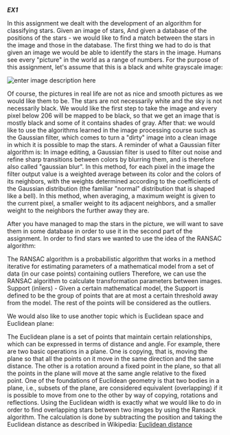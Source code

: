 ***EX1***

In this assignment we dealt with the development of an algorithm for classifying stars. Given an image of stars,
And given a database of the positions of the stars - we would like to find a match between the stars in the image and those in the database.
The first thing we had to do is that given an image we would be able to identify the stars in the image.
Humans see every "picture" in the world as a range of numbers.
For the purpose of this assignment, let's assume that this is a black and white grayscale image:

![enter image description here](file:///C:/Users/Liron/Downloads/%D7%90%D7%99%D7%9A%20%D7%91%D7%A0%D7%99%20%D7%90%D7%93%D7%9D%20%D7%A8%D7%95%D7%90%D7%99%D7%9D%20%D7%A6%D7%91%D7%A2%D7%99%D7%9D.png)

Of course, the pictures in real life are not as nice and smooth pictures as we would like them to be.
The stars are not necessarily white and the sky is not necessarily black.
We would like the first step to take the image and every pixel below 206 will be mapped to be black, so that we get an image that is mostly black and some of it contains shades of gray.
After that: we would like to use the algorithms learned in the image processing course such as the Gaussian filter, which comes to turn a "dirty" image into a clean image in which it is possible to map the stars.
A reminder of what a Gaussian filter algorithm is:
In image editing, a Gaussian filter is used to filter out noise and refine sharp transitions between colors by blurring them, and is therefore also called "gaussian blur".
In this method, for each pixel in the image the filter output value is a weighted average between its color and the colors of its neighbors, with the weights determined according to the coefficients of the Gaussian distribution (the familiar "normal" distribution that is shaped like a bell). In this method, when averaging, a maximum weight is given to the current pixel, a smaller weight to its adjacent neighbors, and a smaller weight to the neighbors the further away they are.

After you have managed to map the stars in the picture, we will want to save them in some database in order to use it in the second part of the assignment.
In order to find stars we wanted to use the idea of the RANSAC algorithm:

The RANSAC algorithm is a probabilistic algorithm that works in a method
iterative for estimating parameters of a mathematical model from a set of data (in our case points)
containing outliers Therefore, we can use the RANSAC algorithm to calculate transformation parameters between images.
Support (inliers) - Given a certain mathematical model, the Support is defined to be the group of points that are at most a certain threshold away from the model. The rest of the points will be considered as the outliers.

We would also like to use another topic which is Euclidean space and Euclidean plane:

The Euclidean plane is a set of points that maintain certain relationships, which can be expressed in terms of distance and angle. For example, there are two basic operations in a plane. One is copying, that is, moving the plane so that all the points on it move in the same direction and the same distance. The other is a rotation around a fixed point in the plane, so that all the points in the plane will move at the same angle relative to the fixed point. One of the foundations of Euclidean geometry is that two bodies in a plane, i.e., subsets of the plane, are considered equivalent (overlapping) if it is possible to move from one to the other by way of copying, rotations and reflections.
Using the Euclidean width is exactly what we would like to do in order to find overlapping stars between two images by using the Ransack algorithm.
The calculation is done by subtracting the position and taking the Euclidean distance as described in Wikipedia:
[Euclidean distance](https://he.wikipedia.org/wiki/%D7%9E%D7%A8%D7%97%D7%91_%D7%90%D7%95%D7%A7%D7%9C%D7%99%D7%93%D7%99)


